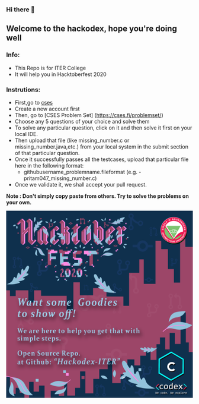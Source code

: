 ### Hi there 👋

## Welcome to the hackodex, hope you're doing well

<!--
**Hackodex-ITER/Hackodex-ITER** is a ✨ _special_ ✨ repository because its `README.md` (this file) appears on your GitHub profile.
add some techy words (like code n all) etc and add one banner
-->
### Info:

- This Repo is for ITER College
- It will help you in Hacktoberfest 2020

### Instrutions:

- First,go to [cses](https://cses.fi)
- Create a new account first
- Then, go to [CSES Problem Set] (https://cses.fi/problemset/)
- Choose any 5 questions of your choice and solve them
- To solve any particular question, click on it and then solve it first on your local IDE.
- Then upload that file (like missing_number.c or missing_number.java,etc.) from your local system in the submit section of that particular question.
- Once it successfully passes all the testcases, upload that particular file here in the following format:
  - githubusername_problemname.fileformat (e.g. - pritam047_missing_number.c)
- Once we validate it, we shall accept your pull request.

**Note : Don't simply copy paste from others. Try to solve the problems on your own.**


![Banner](https://github.com/Hackodex-ITER/Hackodex-ITER/blob/master/Hacktober.png?raw=true)

